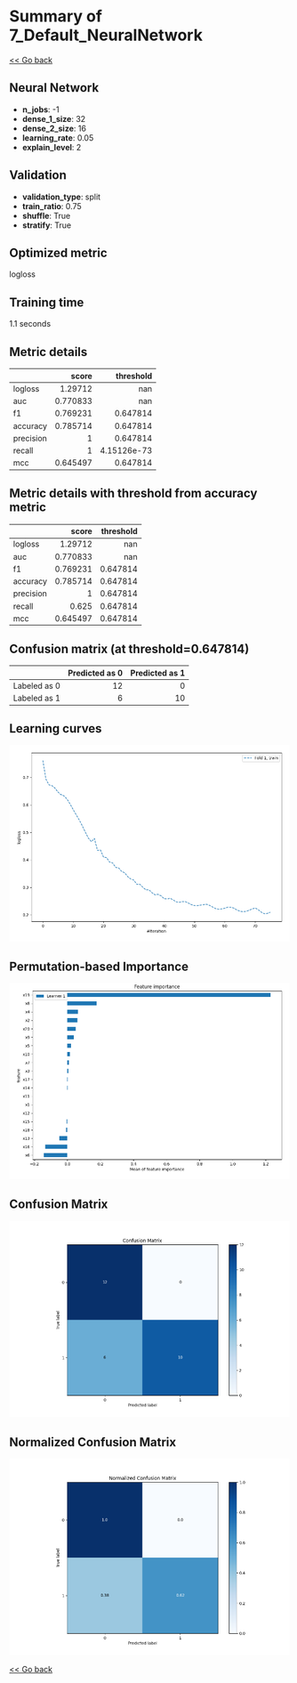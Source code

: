 # Summary of 7_Default_NeuralNetwork

[<< Go back](../README.md)


## Neural Network
- **n_jobs**: -1
- **dense_1_size**: 32
- **dense_2_size**: 16
- **learning_rate**: 0.05
- **explain_level**: 2

## Validation
 - **validation_type**: split
 - **train_ratio**: 0.75
 - **shuffle**: True
 - **stratify**: True

## Optimized metric
logloss

## Training time

1.1 seconds

## Metric details
|           |    score |     threshold |
|:----------|---------:|--------------:|
| logloss   | 1.29712  | nan           |
| auc       | 0.770833 | nan           |
| f1        | 0.769231 |   0.647814    |
| accuracy  | 0.785714 |   0.647814    |
| precision | 1        |   0.647814    |
| recall    | 1        |   4.15126e-73 |
| mcc       | 0.645497 |   0.647814    |


## Metric details with threshold from accuracy metric
|           |    score |   threshold |
|:----------|---------:|------------:|
| logloss   | 1.29712  |  nan        |
| auc       | 0.770833 |  nan        |
| f1        | 0.769231 |    0.647814 |
| accuracy  | 0.785714 |    0.647814 |
| precision | 1        |    0.647814 |
| recall    | 0.625    |    0.647814 |
| mcc       | 0.645497 |    0.647814 |


## Confusion matrix (at threshold=0.647814)
|              |   Predicted as 0 |   Predicted as 1 |
|:-------------|-----------------:|-----------------:|
| Labeled as 0 |               12 |                0 |
| Labeled as 1 |                6 |               10 |

## Learning curves
![Learning curves](learning_curves.png)

## Permutation-based Importance
![Permutation-based Importance](permutation_importance.png)
## Confusion Matrix

![Confusion Matrix](confusion_matrix.png)


## Normalized Confusion Matrix

![Normalized Confusion Matrix](confusion_matrix_normalized.png)



[<< Go back](../README.md)
